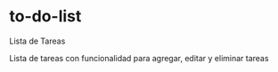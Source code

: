 # to-do-list
Lista de Tareas


Lista de tareas con funcionalidad para agregar, editar y eliminar tareas

